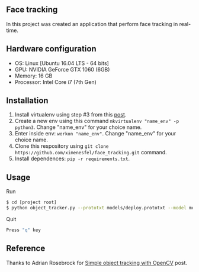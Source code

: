 ## Face tracking

In this project was created an application that perform face tracking in real-time.

## Hardware configuration

- OS: Linux [Ubuntu 16.04 LTS - 64 bits]
- GPU: NVIDIA GeForce GTX 1060 (6GB)
- Memory: 16 GB
- Processor: Intel Core i7 (7th Gen)

## Installation

1. Install virtualenv using step #3 from this [post](https://www.pyimagesearch.com/2017/09/27/setting-up-ubuntu-16-04-cuda-gpu-for-deep-learning-with-python/).
2. Create a new env using this command ```mkvirtualenv "name_env" -p python3```. Change "name_env" for your choice name.
3. Enter inside env: ```workon "name_env"```. Change "name_env" for your choice name.
4. Clone this respository using ```git clone https://github.com/ximenesfel/face_tracking.git``` command.
5. Install dependences: ```pip -r requirements.txt```.

## Usage

Run 

```sh
$ cd [project root]
$ python object_tracker.py --prototxt models/deploy.prototxt --model models/res10_300x300_ssd_iter_140000.caffemodel
```
Quit

```sh
Press "q" key
```

## Reference

Thanks to Adrian Rosebrock for [Simple object tracking with OpenCV](https://www.pyimagesearch.com/2018/07/23/simple-object-tracking-with-opencv/) post.